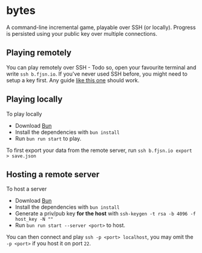 # bytes

A command-line incremental game, playable over SSH (or locally). Progress is persisted using your public key over multiple connections.

## Playing remotely

You can play remotely over SSH - Todo so, open your favourite terminal and write `ssh b.fjsn.io`.
If you've never used SSH before, you might need to setup a key first. Any guide [like this one](https://docs.github.com/en/authentication/connecting-to-github-with-ssh/generating-a-new-ssh-key-and-adding-it-to-the-ssh-agent) should work.

## Playing locally

To play locally

-   Download [Bun](https://bun.sh)
-   Install the dependencies with `bun install`
-   Run `bun run start` to play.

To first export your data from the remote server, run `ssh b.fjsn.io export > save.json`

## Hosting a remote server

To host a server

-   Download [Bun](https://bun.sh)
-   Install the dependencies with `bun install`
-   Generate a priv/pub key **for the host** with `ssh-keygen -t rsa -b 4096 -f host_key -N ""`
-   Run `bun run start --server <port>` to host.

You can then connect and play `ssh -p <port> localhost`, you may omit the `-p <port>` if you host it on port `22`.
